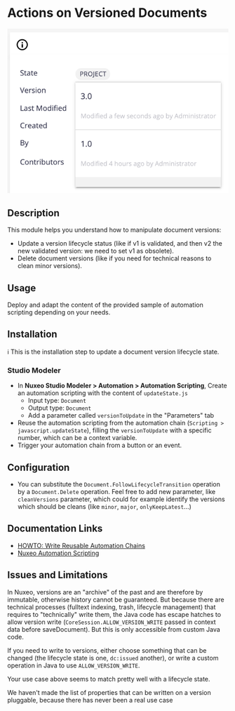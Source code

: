 # Actions on Versioned Documents

![document-versions](document-versions.png)

## Description

This module helps you understand how to manipulate document versions:
- Update a version lifecycle status (like if v1 is validated, and then v2 the new validated version: we need to set v1 as obsolete).
- Delete document versions (like if you need for technical reasons to clean minor versions).

## Usage

Deploy and adapt the content of the provided sample of automation scripting depending on your needs.

## Installation

:information_source: This is the installation step to update a document version lifecycle state.

### Studio Modeler

- In **Nuxeo Studio Modeler > Automation > Automation Scripting**, Create an automation scripting with the content of `updateState.js`
  - Input type: `Document`
  - Output type: `Document`
  - Add a parameter called `versionToUpdate` in the "Parameters" tab
- Reuse the automation scripting from the automation chain (`Scripting > javascript.updateState`), filling the `versionToUpdate` with a specific number, which can be a context variable.
- Trigger your automation chain from a button or an event.

## Configuration

- You can substitute the `Document.FollowLifecycleTransition` operation by a `Document.Delete` operation. Feel free to add new parameter, like `cleanVersions` parameter, which could for example identify the versions which should be cleans (like `minor`, `major`, `onlyKeepLatest`...)

## Documentation Links

- [HOWTO: Write Reusable Automation Chains](https://doc.nuxeo.com/nxdoc/how-to-write-reusable-automation-chains/)
- [Nuxeo Automation Scripting](https://doc.nuxeo.com/nxdoc/automation-scripting/)

## Issues and Limitations

In Nuxeo, versions are an "archive" of the past and are therefore by immutable, otherwise history cannot be guaranteed. But because there are technical processes (fulltext indexing, trash, lifecycle management) that requires to "technically" write them, the Java code has escape hatches to allow version write (`CoreSession.ALLOW_VERSION_WRITE` passed in context data before saveDocument). But this is only accessible from custom Java code.

If you need to write to versions, either choose something that can be changed (the lifecycle state is one, `dc:issued` another), or write a custom operation in Java to use `ALLOW_VERSION_WRITE`.

Your use case above seems to match pretty well with a lifecycle state.

We haven't made the list of properties that can be written on a version pluggable, because there has never been a real use case
